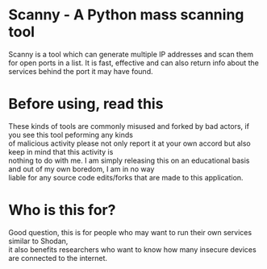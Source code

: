 # Scanny - A Python mass scanning tool
Scanny is a tool which can generate multiple IP addresses and scan them for open ports in a list. 
It is fast, effective and can also return info about the services behind the port it may have found.  

# Before using, read this
These kinds of tools are commonly misused and forked by bad actors, if you see this tool peforming any kinds  
of malicious activity please not only report it at your own accord but also keep in mind that this activity is  
nothing to do with me. I am simply releasing this on an educational basis and out of my own boredom, I am in no way  
liable for any source code edits/forks that are made to this application.

# Who is this for?
Good question, this is for people who may want to run their own services similar to Shodan,  
it also benefits researchers who want to know how many insecure devices are connected to the internet.